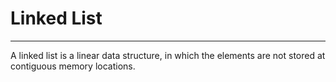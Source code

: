 # Linked List
--------------

A linked list is a linear data structure, in which the elements are not stored at contiguous memory locations.